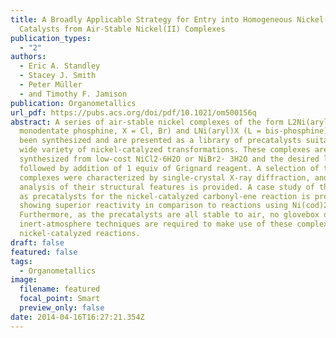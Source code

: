 ```yaml
---
title: A Broadly Applicable Strategy for Entry into Homogeneous Nickel(0)
  Catalysts from Air-Stable Nickel(II) Complexes
publication_types:
  - "2"
authors:
  - Eric A. Standley
  - Stacey J. Smith
  - Peter Müller
  - and Timothy F. Jamison
publication: Organometallics
url_pdf: https://pubs.acs.org/doi/pdf/10.1021/om500156q
abstract: A series of air-stable nickel complexes of the form L2Ni(aryl) X (L =
  monodentate phosphine, X = Cl, Br) and LNi(aryl)X (L = bis-phosphine) have
  been synthesized and are presented as a library of precatalysts suitable for a
  wide variety of nickel-catalyzed transformations. These complexes are easily
  synthesized from low-cost NiCl2·6H2O or NiBr2· 3H2O and the desired ligand
  followed by addition of 1 equiv of Grignard reagent. A selection of these
  complexes were characterized by single-crystal X-ray diffraction, and an
  analysis of their structural features is provided. A case study of their use
  as precatalysts for the nickel-catalyzed carbonyl-ene reaction is presented,
  showing superior reactivity in comparison to reactions using Ni(cod)2.
  Furthermore, as the precatalysts are all stable to air, no glovebox or
  inert-atmosphere techniques are required to make use of these complexes for
  nickel-catalyzed reactions.
draft: false
featured: false
tags:
  - Organometallics
image:
  filename: featured
  focal_point: Smart
  preview_only: false
date: 2014-04-16T16:27:21.354Z
---
```

